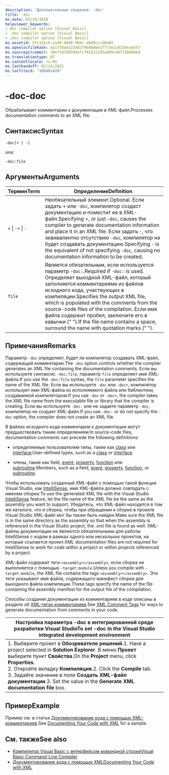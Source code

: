 ```yaml
---
description: 'Дополнительные сведения: -doc'
title: -doc
ms.date: 03/10/2018
helpviewer_keywords:
- doc compiler option [Visual Basic]
- -doc compiler option [Visual Basic]
- /doc compiler option [Visual Basic]
ms.assetid: 5fc32ec9-a149-4648-994c-a8d0cccd0a65
ms.openlocfilehash: da1ff6ad133dd2f46484b61ff73e1c6159eae557
ms.sourcegitcommit: 10e719780594efc781b15295e499c66f316068b8
ms.translationtype: HT
ms.contentlocale: ru-RU
ms.lasthandoff: 02/14/2021
ms.locfileid: "100461428"
---
```

# <a name="-doc"></a><span data-ttu-id="860dc-103">-doc</span><span class="sxs-lookup"><span data-stu-id="860dc-103">-doc</span></span>

<span data-ttu-id="860dc-104">Обрабатывает комментарии к документации в XML-файл.</span><span class="sxs-lookup"><span data-stu-id="860dc-104">Processes documentation comments to an XML file.</span></span>  
  
## <a name="syntax"></a><span data-ttu-id="860dc-105">Синтаксис</span><span class="sxs-lookup"><span data-stu-id="860dc-105">Syntax</span></span>  
  
```console  
-doc[+ | -]  
```

<span data-ttu-id="860dc-106">or</span><span class="sxs-lookup"><span data-stu-id="860dc-106">or</span></span>  

```console
-doc:file  
```  
  
## <a name="arguments"></a><span data-ttu-id="860dc-107">Аргументы</span><span class="sxs-lookup"><span data-stu-id="860dc-107">Arguments</span></span>  
  
|<span data-ttu-id="860dc-108">Термин</span><span class="sxs-lookup"><span data-stu-id="860dc-108">Term</span></span>|<span data-ttu-id="860dc-109">Определение</span><span class="sxs-lookup"><span data-stu-id="860dc-109">Definition</span></span>|  
|---|---|  
|<span data-ttu-id="860dc-110">`+` &#124; `-`</span><span class="sxs-lookup"><span data-stu-id="860dc-110">`+` &#124; `-`</span></span>|<span data-ttu-id="860dc-111">Необязательный элемент.</span><span class="sxs-lookup"><span data-stu-id="860dc-111">Optional.</span></span> <span data-ttu-id="860dc-112">Если задать + или `-doc`, компилятор создаст документацию и поместит ее в XML-файл.</span><span class="sxs-lookup"><span data-stu-id="860dc-112">Specifying +, or just `-doc`, causes the compiler to generate documentation information and place it in an XML file.</span></span> <span data-ttu-id="860dc-113">Если задать `-`, что эквивалентно отсутствию `-doc`, компилятор не будет создавать документацию.</span><span class="sxs-lookup"><span data-stu-id="860dc-113">Specifying `-` is the equivalent of not specifying `-doc`, causing no documentation information to be created.</span></span>|  
|`file`|<span data-ttu-id="860dc-114">Является обязательным, если используется параметр `-doc:`.</span><span class="sxs-lookup"><span data-stu-id="860dc-114">Required if `-doc:` is used.</span></span> <span data-ttu-id="860dc-115">Определяет выходной XML-файл, который заполняется комментариями из файлов исходного кода, участвующих в компиляции.</span><span class="sxs-lookup"><span data-stu-id="860dc-115">Specifies the output XML file, which is populated with the comments from the source-code files of the compilation.</span></span> <span data-ttu-id="860dc-116">Если имя файла содержит пробел, заключите его в кавычки (" ").</span><span class="sxs-lookup"><span data-stu-id="860dc-116">If the file name contains a space, surround the name with quotation marks (" ").</span></span>|  
  
## <a name="remarks"></a><span data-ttu-id="860dc-117">Примечания</span><span class="sxs-lookup"><span data-stu-id="860dc-117">Remarks</span></span>  

 <span data-ttu-id="860dc-118">Параметр `-doc` определяет, будет ли компилятор создавать XML-файл, содержащий комментарии.</span><span class="sxs-lookup"><span data-stu-id="860dc-118">The `-doc` option controls whether the compiler generates an XML file containing the documentation comments.</span></span> <span data-ttu-id="860dc-119">Если вы используете синтаксис `-doc:file`, параметр `file` определяет имя XML-файла.</span><span class="sxs-lookup"><span data-stu-id="860dc-119">If you use the `-doc:file` syntax, the `file` parameter specifies the name of the XML file.</span></span> <span data-ttu-id="860dc-120">Если вы используете `-doc` или `-doc+`, компилятор использует имя XML-файла из исполняемого файла или библиотеки, создаваемой компилятором.</span><span class="sxs-lookup"><span data-stu-id="860dc-120">If you use `-doc` or `-doc+`, the compiler takes the XML file name from the executable file or library that the compiler is creating.</span></span> <span data-ttu-id="860dc-121">Если вы используете `-doc-` или не задаете параметр `-doc`, компилятор не создает XML-файл.</span><span class="sxs-lookup"><span data-stu-id="860dc-121">If you use `-doc-` or do not specify the `-doc` option, the compiler does not create an XML file.</span></span>  
  
 <span data-ttu-id="860dc-122">В файлах исходного кода комментарии к документации могут предшествовать таким определениям:</span><span class="sxs-lookup"><span data-stu-id="860dc-122">In source-code files, documentation comments can precede the following definitions:</span></span>  
  
- <span data-ttu-id="860dc-123">определяемые пользователем типы, такие как [class](../../language-reference/statements/class-statement.md) или [interface](../../language-reference/statements/interface-statement.md);</span><span class="sxs-lookup"><span data-stu-id="860dc-123">User-defined types, such as a [class](../../language-reference/statements/class-statement.md) or [interface](../../language-reference/statements/interface-statement.md)</span></span>  
  
- <span data-ttu-id="860dc-124">члены, такие как field, [event](../../language-reference/statements/event-statement.md), [property](../../language-reference/statements/property-statement.md), [function](../../language-reference/statements/function-statement.md) или [subroutine](../../language-reference/statements/sub-statement.md).</span><span class="sxs-lookup"><span data-stu-id="860dc-124">Members, such as a field, [event](../../language-reference/statements/event-statement.md), [property](../../language-reference/statements/property-statement.md), [function](../../language-reference/statements/function-statement.md), or [subroutine](../../language-reference/statements/sub-statement.md).</span></span>  
  
 <span data-ttu-id="860dc-125">Чтобы использовать созданный XML-файл с помощью такой функции Visual Studio, как [IntelliSense](/visualstudio/ide/using-intellisense), имя XML-файла должно совпадать с именем сборки.</span><span class="sxs-lookup"><span data-stu-id="860dc-125">To use the generated XML file with the Visual Studio [IntelliSense](/visualstudio/ide/using-intellisense) feature, let the file name of the XML file be the same as the assembly you want to support.</span></span> <span data-ttu-id="860dc-126">Убедитесь, что XML-файл находится в том же каталоге, что и сборка, чтобы при обращении к сборке в проекте Visual Studio XML-файл мог бы также быть найден.</span><span class="sxs-lookup"><span data-stu-id="860dc-126">Make sure the XML file is in the same directory as the assembly so that when the assembly is referenced in the Visual Studio project, the .xml file is found as well.</span></span> <span data-ttu-id="860dc-127">XML-файлы документации не являются обязательными для работы IntelliSense с кодом в рамках одного или нескольких проектов, на которые ссылается проект.</span><span class="sxs-lookup"><span data-stu-id="860dc-127">XML documentation files are not required for IntelliSense to work for code within a project or within projects referenced by a project.</span></span>  
  
 <span data-ttu-id="860dc-128">XML-файл содержит теги `<assembly></assembly>`, если сборка не выполняется с помощью `-target:module`.</span><span class="sxs-lookup"><span data-stu-id="860dc-128">Unless you compile with `-target:module`, the XML file contains the tags `<assembly></assembly>`.</span></span> <span data-ttu-id="860dc-129">Эти теги указывают имя файла, содержащего манифест сборки для выходного файла компиляции.</span><span class="sxs-lookup"><span data-stu-id="860dc-129">These tags specify the name of the file containing the assembly manifest for the output file of the compilation.</span></span>  
  
 <span data-ttu-id="860dc-130">Способы создания документации из комментариев в коде описаны в разделе об [XML-тегах комментариев](../../language-reference/xmldoc/index.md).</span><span class="sxs-lookup"><span data-stu-id="860dc-130">See [XML Comment Tags](../../language-reference/xmldoc/index.md) for ways to generate documentation from comments in your code.</span></span>  
  
|<span data-ttu-id="860dc-131">Настройка параметра -doc в интегрированной среде разработки Visual Studio</span><span class="sxs-lookup"><span data-stu-id="860dc-131">To set -doc in the Visual Studio integrated development environment</span></span>|  
|---|  
|<span data-ttu-id="860dc-132">1.  Выберите проект в **Обозревателе решений**.</span><span class="sxs-lookup"><span data-stu-id="860dc-132">1.  Have a project selected in **Solution Explorer**.</span></span> <span data-ttu-id="860dc-133">В меню **Проект** выберите пункт **Свойства**.</span><span class="sxs-lookup"><span data-stu-id="860dc-133">On the **Project** menu, click **Properties**.</span></span> <br /><span data-ttu-id="860dc-134">2.  Откройте вкладку **Компиляция**.</span><span class="sxs-lookup"><span data-stu-id="860dc-134">2.  Click the **Compile** tab.</span></span><br /><span data-ttu-id="860dc-135">3.  Задайте значение в поле **Создать XML-файл документации**.</span><span class="sxs-lookup"><span data-stu-id="860dc-135">3.  Set the value in the **Generate XML documentation file** box.</span></span>|  
  
## <a name="example"></a><span data-ttu-id="860dc-136">Пример</span><span class="sxs-lookup"><span data-stu-id="860dc-136">Example</span></span>  

 <span data-ttu-id="860dc-137">Пример см. в статье [Документирование кода с помощью XML-комментариев](../../programming-guide/program-structure/documenting-your-code-with-xml.md).</span><span class="sxs-lookup"><span data-stu-id="860dc-137">See [Documenting Your Code with XML](../../programming-guide/program-structure/documenting-your-code-with-xml.md) for a sample.</span></span>  
  
## <a name="see-also"></a><span data-ttu-id="860dc-138">См. также</span><span class="sxs-lookup"><span data-stu-id="860dc-138">See also</span></span>

- [<span data-ttu-id="860dc-139">Компилятор Visual Basic с интерфейсом командной строки</span><span class="sxs-lookup"><span data-stu-id="860dc-139">Visual Basic Command-Line Compiler</span></span>](index.md)
- [<span data-ttu-id="860dc-140">Документирование кода с помощью XML</span><span class="sxs-lookup"><span data-stu-id="860dc-140">Documenting Your Code with XML</span></span>](../../programming-guide/program-structure/documenting-your-code-with-xml.md)
